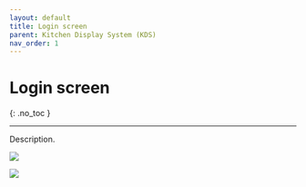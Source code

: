 ```yaml
---
layout: default
title: Login screen
parent: Kitchen Display System (KDS)
nav_order: 1
---
```


# Login screen
{: .no_toc }

---

Description.

![](/orderlord-help/assets/images/kds/login_1.png)

![](/orderlord-help/assets/images/kds/login_2.png)